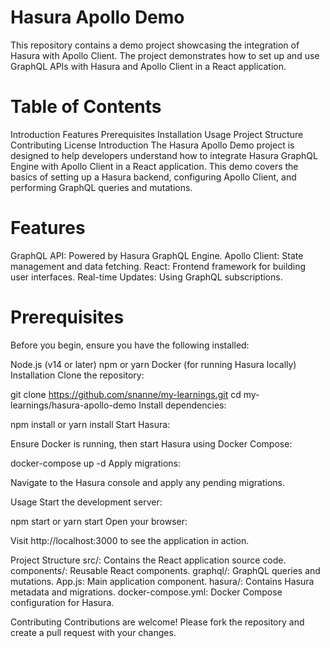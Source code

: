 # Hasura Apollo Demo
This repository contains a demo project showcasing the integration of Hasura with Apollo Client. The project demonstrates how to set up and use GraphQL APIs with Hasura and Apollo Client in a React application.

# Table of Contents
Introduction
Features
Prerequisites
Installation
Usage
Project Structure
Contributing
License
Introduction
The Hasura Apollo Demo project is designed to help developers understand how to integrate Hasura GraphQL Engine with Apollo Client in a React application. This demo covers the basics of setting up a Hasura backend, configuring Apollo Client, and performing GraphQL queries and mutations.

# Features
GraphQL API: Powered by Hasura GraphQL Engine.
Apollo Client: State management and data fetching.
React: Frontend framework for building user interfaces.
Real-time Updates: Using GraphQL subscriptions.

# Prerequisites
Before you begin, ensure you have the following installed:

Node.js (v14 or later)
npm or yarn
Docker (for running Hasura locally)
Installation
Clone the repository:

git clone https://github.com/snanne/my-learnings.git
cd my-learnings/hasura-apollo-demo
Install dependencies:

npm install
or
yarn install
Start Hasura:

Ensure Docker is running, then start Hasura using Docker Compose:

docker-compose up -d
Apply migrations:

Navigate to the Hasura console and apply any pending migrations.

Usage
Start the development server:

npm start
or
yarn start
Open your browser:

Visit http://localhost:3000 to see the application in action.

Project Structure
    src/: Contains the React application source code.
    components/: Reusable React components.
    graphql/: GraphQL queries and mutations.
    App.js: Main application component.
    hasura/: Contains Hasura metadata and migrations.
    docker-compose.yml: Docker Compose configuration for Hasura.

Contributing
    Contributions are welcome! Please fork the repository and create a pull request with your changes.